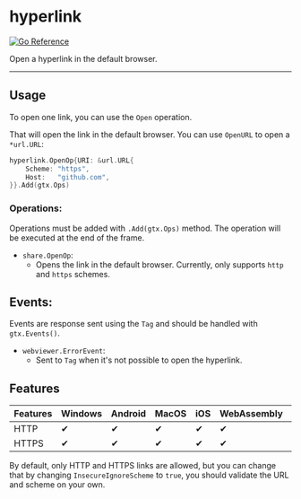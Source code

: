 # hyperlink

[![Go Reference](https://pkg.go.dev/badge/github.com/gio-plugins/gio-plugin/share.svg)](https://pkg.go.dev/github.com/gio-plugins/gio-plugin/share)

Open a hyperlink in the default browser.

--------------

## Usage

To open one link, you can use the `Open` operation.

That will open the link in the default browser. You can use `OpenURL` to open a `*url.URL`:

```go
hyperlink.OpenOp{URI: &url.URL{
    Scheme: "https",
    Host:   "github.com",
}}.Add(gtx.Ops)
```

### Operations:

Operations must be added with `.Add(gtx.Ops)` method. The operation will be executed at the end of the frame.

- `share.OpenOp`:
    - Opens the link in the default browser. Currently, only supports `http` and `https` schemes.

## Events:

Events are response sent using the `Tag` and should be handled with `gtx.Events()`.

- `webviewer.ErrorEvent`:
    - Sent to `Tag` when it's not possible to open the hyperlink.

## Features

| Features | Windows | Android | MacOS | iOS | WebAssembly | FreeBSD |  Linux |
| -- | -- | -- | -- | -- | -- |  -- |  -- |
| HTTP |✔|✔|✔|✔|✔|✔|✔|
| HTTPS |✔|✔|✔|✔|✔|✔|✔|


By default, only HTTP and HTTPS links are allowed, but you can change that by changing `InsecureIgnoreScheme` to `true`,
you should validate the URL and scheme on your own.